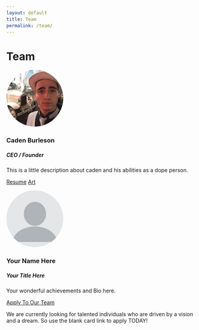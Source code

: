 ```yaml
---
layout: default
title: Team
permalink: /team/
---
```

<html>
<body>

<H1>Team</H1>

<div class="row">
	<div class="col-sm-6 col-md-4">
		<div class="thumbnail">
			<img src="/assets/pfpme.jpg" alt="CadenProfilePic" style="width:150px; height:150px; border-radius: 50%;">
			<div class="caption">
				<h3>Caden Burleson</h3>
				<h5>CEO / Founder</h5>
				<p>This is a little description about caden and his abilities as a dope person.</p>
				<p>
					<a href="https://docs.google.com/document/d/1yoBM2ocbgjIMC0FEMftuDyluynPI1jRHzNSGnc05do0/edit?usp=sharing" class="btn btn-default" role="button">Resume</a>
					<a href="#" class="btn btn-default" role="button">Art</a>
				</p>
			</div>
		</div>
	</div>


<div class="col-sm-6 col-md-4">
	<div class="thumbnail">
		<img src="/assets/guest_pfp.png" alt="CadenProfilePic" style="width:150px; height:150px; border-radius: 50%;">
		<div class="caption">
			<h3>Your Name Here</h3>
			<h5>Your Title Here</h5>
			<p>Your wonderful achievements and Bio here.</p>
			<p>
				<a href="https://Slamatron.com/comingsoon/" class="btn btn-default" role="button">Apply To Our Team</a>
				<!-- <a href="#" class="btn btn-default" role="button">Art</a> -->
			</p>
		</div>
	</div>
</div>

<p>
	We are currently looking for talented individuals who are driven by a vision and a dream.
	So use the blank card link to apply TODAY!
</p>

</div>



<!-- <h2> Caden Burleson's Alter Ego </h2>
<h4> Arch Nemesis </h4>
<img src="/assets/pfpme.jpg" alt="CadenProfilePic" style="width:150px; height:150px; border-radius: 50%;"> -->


</body>
</html>
